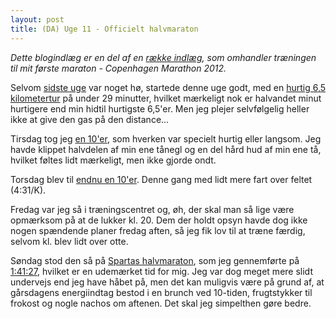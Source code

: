 ```yaml
---
layout: post
title: (DA) Uge 11 - Officielt halvmaraton
---
```


*Dette blogindlæg er en del af en [række indlæg](/marathon.html), som omhandler træningen til mit første maraton - Copenhagen Marathon 2012.*

Selvom [sidste uge](/2012/20120408_uge10.html) var noget hø, startede denne uge godt, med en [hurtig 6,5 kilometertur](http://connect.garmin.com/activity/166427439) på under 29 minutter, hvilket mærkeligt nok er halvandet minut hurtigere end min hidtil hurtigste 6,5'er. Men jeg plejer selvfølgelig heller ikke at give den gas på den distance...

Tirsdag tog jeg [en 10'er](http://connect.garmin.com/activity/166770465), som hverken var specielt hurtig eller langsom. Jeg havde klippet halvdelen af min ene tånegl og en del hård hud af min ene tå, hvilket føltes lidt mærkeligt, men ikke gjorde ondt.

Torsdag blev til [endnu en 10'er](http://connect.garmin.com/activity/167332559). Denne gang med lidt mere fart over feltet (4:31/K).

Fredag var jeg så i træningscentret og, øh, der skal man så lige være opmærksom på at de lukker kl. 20. Dem der holdt opsyn havde dog ikke nogen spændende planer fredag aften, så jeg fik lov til at træne færdig, selvom kl. blev lidt over otte.

Søndag stod den så på [Spartas halvmaraton](http://www.copenhagenmarathon.dk/nyhed/nike-marathontest-3-i-tal-og-billeder), som jeg gennemførte på [1:41:27](http://connect.garmin.com/activity/168204254), hvilket er en udemærket tid for mig. Jeg var dog meget mere slidt undervejs end jeg have håbet på, men det kan muligvis være på grund af, at gårsdagens energiindtag bestod i en brunch ved 10-tiden, frugtstykker til frokost og nogle nachos om aftenen. Det skal jeg simpelthen gøre bedre.
